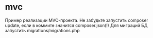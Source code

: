 # mvc
Пример реализации MVC-проекта.
Не забудьте запустить composer update, если в коммите значится composer.json(!)
Для миграций БД запустить migrations/migrations.php
